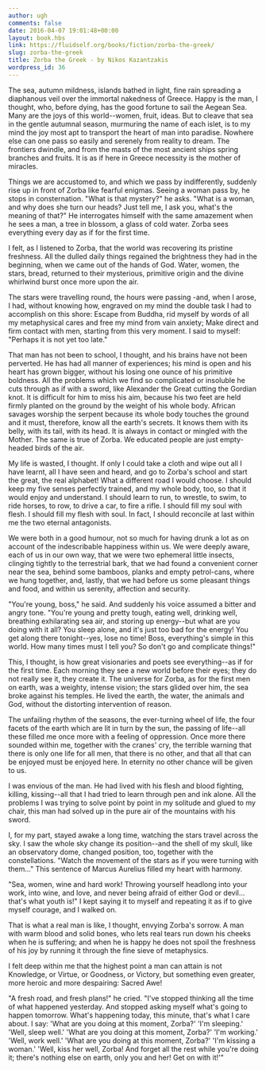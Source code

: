 ```yaml
---
author: ugh
comments: false
date: 2016-04-07 19:01:48+00:00
layout: book.hbs
link: https://fluidself.org/books/fiction/zorba-the-greek/
slug: zorba-the-greek
title: Zorba the Greek - by Nikos Kazantzakis
wordpress_id: 36
---
```


The sea, autumn mildness, islands bathed in light, fine rain spreading a diaphanous veil over the immortal nakedness of Greece. Happy is the man, I thought, who, before dying, has the good fortune to sail the Aegean Sea. Many are the joys of this world--women, fruit, ideas. But to cleave that sea in the gentle autumnal season, murmuring the name of each islet, is to my mind the joy most apt to transport the heart of man into paradise. Nowhere else can one pass so easily and serenely from reality to dream. The frontiers dwindle, and from the masts of the most ancient ships spring branches and fruits. It is as if here in Greece necessity is the mother of miracles.

Things we are accustomed to, and which we pass by indifferently, suddenly rise up in front of Zorba like fearful enigmas. Seeing a woman pass by, he stops in consternation. "What is that mystery?" he asks. "What is a woman, and why does she turn our heads? Just tell me, I ask you, what's the meaning of that?" He interrogates himself with the same amazement when he sees a man, a tree in blossom, a glass of cold water. Zorba sees everything every day as if for the first time.

I felt, as I listened to Zorba, that the world was recovering its pristine freshness. All the dulled daily things regained the brightness they had in the beginning, when we came out of the hands of God. Water, women, the stars, bread, returned to their mysterious, primitive origin and the divine whirlwind burst once more upon the air.

The stars were travelling round, the hours were passing -and, when I arose, I had, without knowing how, engraved on my mind the double task I had to accomplish on this shore: Escape from Buddha, rid myself by words of all my metaphysical cares and free my mind from vain anxiety; Make direct and firm contact with men, starting from this very moment. I said to myself: "Perhaps it is not yet too late."

That man has not been to school, I thought, and his brains have not been perverted. He has had all manner of experiences; his mind is open and his heart has grown bigger, without his losing one ounce of his primitive boldness. All the problems which we find so complicated or insoluble he cuts through as if with a sword, like Alexander the Great cutting the Gordian knot. It is difficult for him to miss his aim, because his two feet are held firmly planted on the ground by the weight of his whole body. African savages worship the serpent because its whole body touches the ground and it must, therefore, know all the earth's secrets. It knows them with its belly, with its tail, with its head. It is always in contact or mingled with the Mother. The same is true of Zorba. We educated people are just empty-headed birds of the air.

My life is wasted, I thought. If only I could take a cloth and wipe out all I have learnt, all I have seen and heard, and go to Zorba's school and start the great, the real alphabet! What a different road I would choose. I should keep my five senses perfectly trained, and my whole body, too, so that it would enjoy and understand. I should learn to run, to wrestle, to swim, to ride horses, to row, to drive a car, to fire a rifle. I should fill my soul with flesh. I should fill my flesh with soul. In fact, I should reconcile at last within me the two eternal antagonists.

We were both in a good humour, not so much for having drunk a lot as on account of the indescribable happiness within us. We were deeply aware, each of us in our own way, that we were two ephemeral little insects, clinging tightly to the terrestrial bark, that we had found a convenient corner near the sea, behind some bamboos, planks and empty petrol-cans, where we hung together, and, lastly, that we had before us some pleasant things and food, and within us serenity, affection and security.

"You're young, boss," he said. And suddenly his voice assumed a bitter and angry tone. "You're young and pretty tough, eating well, drinking well, breathing exhilarating sea air, and storing up energy--but what are you doing with it all? You sleep alone, and it's just too bad for the energy! You get along there tonight--yes, lose no time! Boss, everything's simple in this world. How many times must I tell you? So don't go and complicate things!"

This, I thought, is how great visionaries and poets see everything--as if for the first time. Each morning they see a new world before their eyes; they do not really see it, they create it. The universe for Zorba, as for the first men on earth, was a weighty, intense vision; the stars glided over him, the sea broke against his temples. He lived the earth, the water, the animals and God, without the distorting intervention of reason.

The unfailing rhythm of the seasons, the ever-turning wheel of life, the four facets of the earth which are lit in turn by the sun, the passing of life--all these filled me once more with a feeling of oppression. Once more there sounded within me, together with the cranes' cry, the terrible warning that there is only one life for all men, that there is no other, and that all that can be enjoyed must be enjoyed here. In eternity no other chance will be given to us.

I was envious of the man. He had lived with his flesh and blood fighting, killing, kissing--all that I had tried to learn through pen and ink alone. All the problems I was trying to solve point by point in my solitude and glued to my chair, this man had solved up in the pure air of the mountains with his sword.

I, for my part, stayed awake a long time, watching the stars travel across the sky. I saw the whole sky change its position--and the shell of my skull, like an observatory dome, changed position, too, together with the constellations. "Watch the movement of the stars as if you were turning with them…" This sentence of Marcus Aurelius filled my heart with harmony.

"Sea, women, wine and hard work! Throwing yourself headlong into your work, into wine, and love, and never being afraid of either God or devil… that's what youth is!" I kept saying it to myself and repeating it as if to give myself courage, and I walked on.

That is what a real man is like, I thought, envying Zorba's sorrow. A man with warm blood and solid bones, who lets real tears run down his cheeks when he is suffering; and when he is happy he does not spoil the freshness of his joy by running it through the fine sieve of metaphysics.

I felt deep within me that the highest point a man can attain is not Knowledge, or Virtue, or Goodness, or Victory, but something even greater, more heroic and more despairing: Sacred Awe!

"A fresh road, and fresh plans!" he cried. "I've stopped thinking all the time of what happened yesterday. And stopped asking myself what's going to happen tomorrow. What's happening today, this minute, that's what I care about. I say: 'What are you doing at this moment, Zorba?' 'I'm sleeping.' 'Well, sleep well.' 'What are you doing at this moment, Zorba?' 'I'm working.' 'Well, work well.' 'What are you doing at this moment, Zorba?' 'I'm kissing a woman.' 'Well, kiss her well, Zorba! And forget all the rest while you're doing it; there's nothing else on earth, only you and her! Get on with it!'"

